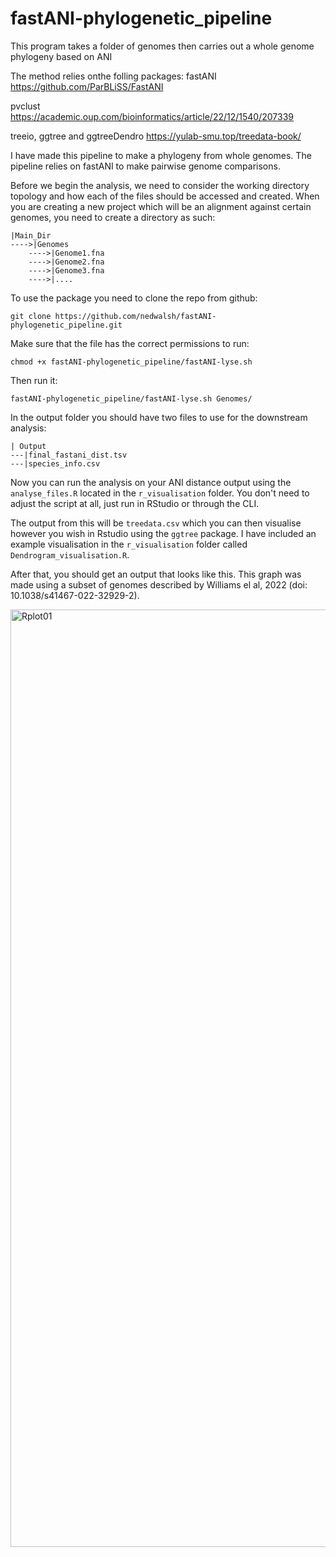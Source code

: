 # fastANI-phylogenetic_pipeline
This program takes a folder of genomes then carries out a whole genome phylogeny based on ANI

The method relies onthe folling packages:
fastANI
https://github.com/ParBLiSS/FastANI

pvclust
https://academic.oup.com/bioinformatics/article/22/12/1540/207339

treeio, ggtree and ggtreeDendro
https://yulab-smu.top/treedata-book/


I have made this pipeline to make a phylogeny from whole genomes. The pipeline relies on fastANI to make pairwise genome comparisons.

Before we begin the analysis, we need to consider the working directory topology and how each of the files should be accessed and created.
When you are creating a new project which will be an alignment against certain genomes, you need to create a directory as such:

```
|Main_Dir
---->|Genomes
    ---->|Genome1.fna
    ---->|Genome2.fna
    ---->|Genome3.fna
    ---->|....
```

To use the package you need to clone the repo from github:

```
git clone https://github.com/nedwalsh/fastANI-phylogenetic_pipeline.git
```

Make sure that the file has the correct permissions to run:

```
chmod +x fastANI-phylogenetic_pipeline/fastANI-lyse.sh
```

Then run it:

```
fastANI-phylogenetic_pipeline/fastANI-lyse.sh Genomes/
```

In the output folder you should have two files to use for the downstream analysis:

```
| Output
---|final_fastani_dist.tsv
---|species_info.csv
```

Now you can run the analysis on your ANI distance output using the ```analyse_files.R``` located in the ```r_visualisation``` folder. You don't need to adjust the script at all, just run in RStudio or through the CLI.

The output from this will be ```treedata.csv``` which you can then visualise however you wish in Rstudio using the ```ggtree``` package.
I have included an example visualisation in the ```r_visualisation``` folder called ```Dendrogram_visualisation.R```.

After that, you should get an output that looks like this. This graph was made using a subset of genomes described by Williams el al, 2022 (doi: 10.1038/s41467-022-32929-2).

<img width="1500" alt="Rplot01" src="https://github.com/user-attachments/assets/756b17ab-aa8f-43ad-9712-56c7e9bc159f">
